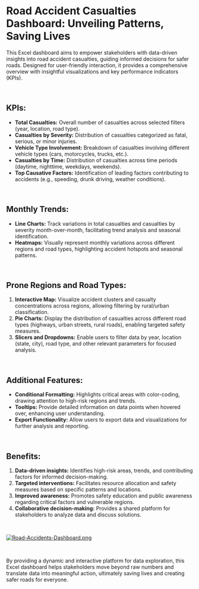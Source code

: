 <h1>Road Accident Casualties Dashboard: Unveiling Patterns, Saving Lives</h1>

<p>This Excel dashboard aims to empower stakeholders with data-driven insights into road accident casualties, guiding informed decisions for safer roads. Designed for user-friendly interaction, it provides a comprehensive overview with insightful visualizations and key performance indicators (KPIs).</p>

<br>

<h2>KPIs:</h2>
<ul>
<li><strong>Total Casualties:</strong> Overall number of casualties across selected filters (year, location, road type).</li>
<li><strong>Casualties by Severity:</strong> Distribution of casualties categorized as fatal, serious, or minor injuries.</li>
<li><strong>Vehicle Type Involvement:</strong> Breakdown of casualties involving different vehicle types (cars, motorcycles, trucks, etc.).</li>
<li><strong>Casualties by Time:</strong> Distribution of casualties across time periods (daytime, nighttime, weekdays, weekends).</li>
<li><strong>Top Causative Factors:</strong> Identification of leading factors contributing to accidents (e.g., speeding, drunk driving, weather conditions).</li>
</ul>

<br>

<h2>Monthly Trends:</h2>
<ul>
<li><strong>Line Charts:</strong> Track variations in total casualties and casualties by severity month-over-month, facilitating trend analysis and seasonal identification.</li>
<li><strong>Heatmaps:</strong> Visually represent monthly variations across different regions and road types, highlighting accident hotspots and seasonal patterns.</li>
</ul>

<br>

<h2>Prone Regions and Road Types:</h2>
<ol>
<li><strong>Interactive Map:</strong> Visualize accident clusters and casualty concentrations across regions, allowing filtering by rural/urban classification.</li>
<li><strong>Pie Charts:</strong> Display the distribution of casualties across different road types (highways, urban streets, rural roads), enabling targeted safety measures.</li>
<li><strong>Slicers and Dropdowns:</strong> Enable users to filter data by year, location (state, city), road type, and other relevant parameters for focused analysis.</li>
</ol>

<br>

<h2>Additional Features:</h2>
<ul>
<li><strong>Conditional Formatting:</strong> Highlights critical areas with color-coding, drawing attention to high-risk regions and trends.</li>
<li><strong>Tooltips:</strong> Provide detailed information on data points when hovered over, enhancing user understanding.</li>
<li><strong>Export Functionality:</strong> Allow users to export data and visualizations for further analysis and reporting.</li>
</ul>

<br>

<h2>Benefits:</h2>
<ol>
<li><strong>Data-driven insights:</strong> Identifies high-risk areas, trends, and contributing factors for informed decision-making.</li>
<li><strong>Targeted interventions:</strong> Facilitates resource allocation and safety measures based on specific patterns and locations.</li>
<li><strong>Improved awareness:</strong> Promotes safety education and public awareness regarding critical factors and vulnerable regions.</li>
<li><strong>Collaborative decision-making:</strong> Provides a shared platform for stakeholders to analyze data and discuss solutions.</li>
</ol>
<br> 

[![Road-Accidents-Dashboard.png](https://i.postimg.cc/7P7LJ1bW/Road-Accidents-Dashboard.png)](https://postimg.cc/DmvhtXrr)

<br>

By providing a dynamic and interactive platform for data exploration, this Excel dashboard helps stakeholders move beyond raw numbers and translate data into meaningful action, ultimately saving lives and creating safer roads for everyone.
